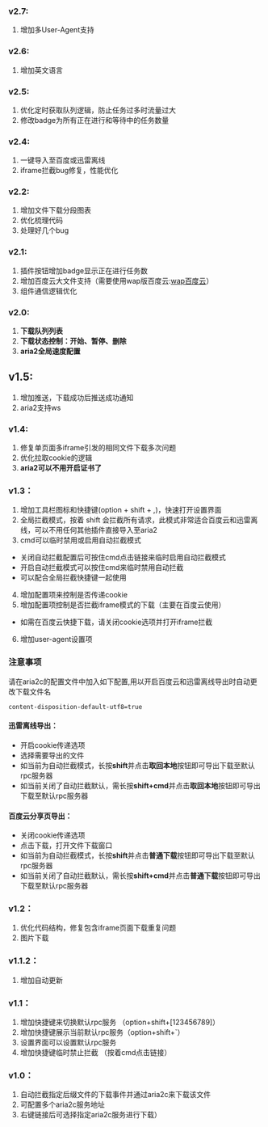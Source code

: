 ### v2.7:
1. 增加多User-Agent支持

### v2.6:
1. 增加英文语言

### v2.5:
1. 优化定时获取队列逻辑，防止任务过多时流量过大
2. 修改badge为所有正在进行和等待中的任务数量

### v2.4:
1. 一键导入至百度或迅雷离线
2. iframe拦截bug修复，性能优化

### v2.2:
1. 增加文件下载分段图表
2. 优化梳理代码
3. 处理好几个bug

### v2.1:
1. 插件按钮增加badge显示正在进行任务数
2. 增加百度云大文件支持（需要使用wap版百度云:[wap百度云](https://pan.baidu.com/wap/home)）
3. 组件通信逻辑优化

### v2.0:
1. **下载队列列表**
2. **下载状态控制：开始、暂停、删除**
3. **aria2全局速度配置**

## v1.5:
1. 增加推送，下载成功后推送成功通知
2. aria2支持ws

### v1.4:
1. 修复单页面多iframe引发的相同文件下载多次问题
2. 优化拉取cookie的逻辑
3. **aria2可以不用开启证书了**

### v1.3：
1. 增加工具栏图标和快捷键(option + shift + ,)，快速打开设置界面
2. 全局拦截模式，按着 shift 会拦截所有请求，此模式非常适合百度云和迅雷离线，可以不用任何其他插件直接导入至aria2
3. cmd可以临时禁用或启用自动拦截模式
 - 关闭自动拦截配置后可按住cmd点击链接来临时启用自动拦截模式
 - 开启自动拦截模式可以按住cmd来临时禁用自动拦截
 - 可以配合全局拦截快捷键一起使用
4. 增加配置项来控制是否传递cookie
5. 增加配置项控制是否拦截iframe模式的下载（主要在百度云使用）
 - 如需在百度云快捷下载，请关闭cookie选项并打开iframe拦截
6. 增加user-agent设置项

### 注意事项
请在aria2c的配置文件中加入如下配置,用以开启百度云和迅雷离线导出时自动更改下载文件名
```
content-disposition-default-utf8=true

```
#### 迅雷离线导出：
- 开启cookie传递选项
- 选择需要导出的文件
- 如当前为自动拦截模式，长按**shift**并点击**取回本地**按钮即可导出下载至默认rpc服务器
- 如当前关闭了自动拦截默认，需长按**shift+cmd**并点击**取回本地**按钮即可导出下载至默认rpc服务器

#### 百度云分享页导出：
- 关闭cookie传递选项
- 点击下载，打开文件下载窗口
- 如当前为自动拦截模式，长按**shift**并点击**普通下载**按钮即可导出下载至默认rpc服务器
- 如当前关闭了自动拦截默认，需长按**shift+cmd**并点击**普通下载**按钮即可导出下载至默认rpc服务器


### v1.2：
1. 优化代码结构，修复包含iframe页面下载重复问题
2. 图片下载

### v1.1.2：
1. 增加自动更新

### v1.1：
1. 增加快捷键来切换默认rpc服务 （option+shift+[123456789]）
2. 增加快捷键展示当前默认rpc服务（option+shift+`）
3. 设置界面可以设置默认rpc服务
4. 增加快捷键临时禁止拦截 （按着cmd点击链接）

### v1.0：
1. 自动拦截指定后缀文件的下载事件并通过aria2c来下载该文件
2. 可配置多个aria2c服务地址
3. 右键链接后可选择指定aria2c服务进行下载）
